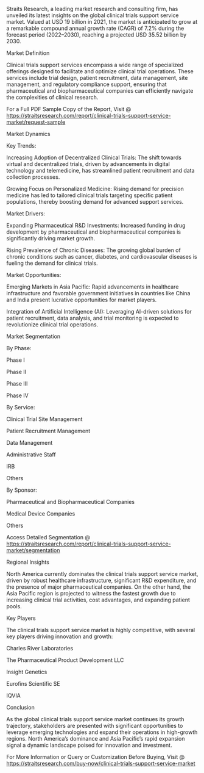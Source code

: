Straits Research, a leading market research and consulting firm, has unveiled its latest insights on the global clinical trials support service market. Valued at USD 19 billion in 2021, the market is anticipated to grow at a remarkable compound annual growth rate (CAGR) of 7.2% during the forecast period (2022–2030), reaching a projected USD 35.52 billion by 2030.

Market Definition

Clinical trials support services encompass a wide range of specialized offerings designed to facilitate and optimize clinical trial operations. These services include trial design, patient recruitment, data management, site management, and regulatory compliance support, ensuring that pharmaceutical and biopharmaceutical companies can efficiently navigate the complexities of clinical research.

For a Full PDF Sample Copy of the Report, Visit @ https://straitsresearch.com/report/clinical-trials-support-service-market/request-sample

Market Dynamics

Key Trends:

Increasing Adoption of Decentralized Clinical Trials: The shift towards virtual and decentralized trials, driven by advancements in digital technology and telemedicine, has streamlined patient recruitment and data collection processes.

Growing Focus on Personalized Medicine: Rising demand for precision medicine has led to tailored clinical trials targeting specific patient populations, thereby boosting demand for advanced support services.

Market Drivers:

Expanding Pharmaceutical R&D Investments: Increased funding in drug development by pharmaceutical and biopharmaceutical companies is significantly driving market growth.

Rising Prevalence of Chronic Diseases: The growing global burden of chronic conditions such as cancer, diabetes, and cardiovascular diseases is fueling the demand for clinical trials.

Market Opportunities:

Emerging Markets in Asia Pacific: Rapid advancements in healthcare infrastructure and favorable government initiatives in countries like China and India present lucrative opportunities for market players.

Integration of Artificial Intelligence (AI): Leveraging AI-driven solutions for patient recruitment, data analysis, and trial monitoring is expected to revolutionize clinical trial operations.

Market Segmentation

By Phase:

Phase I

Phase II

Phase III

Phase IV

By Service:

Clinical Trial Site Management

Patient Recruitment Management

Data Management

Administrative Staff

IRB

Others

By Sponsor:

Pharmaceutical and Biopharmaceutical Companies

Medical Device Companies

Others

Access Detailed Segmentation @ https://straitsresearch.com/report/clinical-trials-support-service-market/segmentation

Regional Insights

North America currently dominates the clinical trials support service market, driven by robust healthcare infrastructure, significant R&D expenditure, and the presence of major pharmaceutical companies. On the other hand, the Asia Pacific region is projected to witness the fastest growth due to increasing clinical trial activities, cost advantages, and expanding patient pools.

Key Players

The clinical trials support service market is highly competitive, with several key players driving innovation and growth:

Charles River Laboratories

The Pharmaceutical Product Development LLC

Insight Genetics

Eurofins Scientific SE

IQVIA

Conclusion

As the global clinical trials support service market continues its growth trajectory, stakeholders are presented with significant opportunities to leverage emerging technologies and expand their operations in high-growth regions. North America’s dominance and Asia Pacific’s rapid expansion signal a dynamic landscape poised for innovation and investment.

For More Information or Query or Customization Before Buying, Visit @ https://straitsresearch.com/buy-now/clinical-trials-support-service-market

